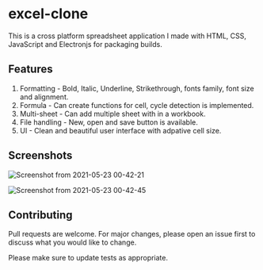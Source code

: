 # excel-clone

This is a cross platform spreadsheet application I made with HTML, CSS, JavaScript and Electronjs for packaging builds.

## Features
1. Formatting - Bold, Italic, Underline, Strikethrough, fonts family, font size and alignment.
2. Formula - Can create functions for cell, cycle detection is implemented.
3. Multi-sheet - Can add multiple sheet with in a workbook.
4. File handling - New, open and save button is available.
5. UI - Clean and beautiful user interface with adpative cell size.

## Screenshots
![Screenshot from 2021-05-23 00-42-21](https://user-images.githubusercontent.com/40262320/119238401-d6810900-bb5f-11eb-8c35-b9c8d04de5b4.png)

![Screenshot from 2021-05-23 00-42-45](https://user-images.githubusercontent.com/40262320/119238419-e698e880-bb5f-11eb-8c1c-f13eef670690.png)


## Contributing
Pull requests are welcome. For major changes, please open an issue first to discuss what you would like to change.

Please make sure to update tests as appropriate.
